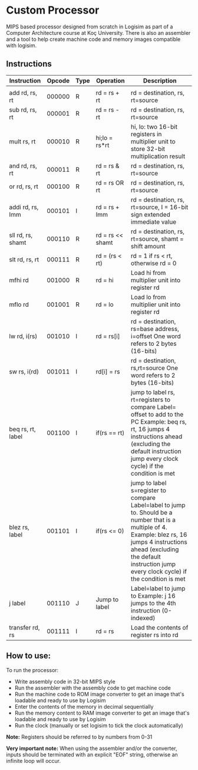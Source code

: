 # Custom Processor
MIPS based processor designed from scratch in Logisim as part of a Computer Architecture course at Koç University. There is also an assembler and a tool to help create machine code and memory images compatible with logisim.

## Instructions

| Instruction | Opcode | Type | Operation | Description |
|--|--|--|--|--|
|  |  |  |  |  |
add rd, rs, rt | 000000 | R | rd = rs + rt | rd = destination, rs, rt=source |
sub rd, rs, rt | 000001 | R | rd = rs - rt | rd = destination, rs, rt=source
mult rs, rt | 000010 | R | hi;lo = rs*rt | hi, lo: two 16-bit registers in multiplier unit to store 32-bit multiplication result |
and rd, rs, rt | 000011 | R | rd = rs & rt | rd = destination, rs, rt=source |
or rd, rs, rt | 000100 | R | rd = rs OR rt | rd = destination, rs, rt=source |
addi rd, rs, Imm | 000101 | I | rd = rs + Imm |  rd = destination, rs, rt=source, I = 16-bit sign extended immediate value |
sll rd, rs, shamt | 000110 | R | rd = rs << shamt| rd = destination, rs, rt=source, shamt = shift amount
slt rd, rs, rt | 000111 | R | rd = (rs < rt) | rd = 1 if rs < rt, otherwise rd = 0 |
mfhi rd | 001000 | R | rd = hi | Load hi from multiplier unit into register rd |
mflo rd | 001001 | R | rd = lo | Load lo from multiplier unit into register rd |
lw rd, i(rs) | 001010 | I |rd = rs[i] | rd = destination, rs=base address, i=offset One word refers to 2 bytes (16-bits) |
sw rs, i(rd) | 001011 | I |rd[i] = rs | rd = destination, rs,rt=source One word refers to 2 bytes (16-bits) |
beq rs, rt, label | 001100 | I |if(rs == rt) | jump to label rs, rt=registers to compare Label= offset to add to the PC Example: beq rs, rt, 16 jumps 4 instructions ahead (excluding the default instruction jump every clock cycle) if the condition is met |
blez rs, label | 001101 | I |if(rs <= 0) | jump to label  s=register to compare Label=label to jump to. Should be a number that is a multiple of 4. Example: blez rs, 16 jumps 4 instructions ahead (excluding the default instruction jump every clock cycle) if the condition is met  |
j label | 001110  | J | Jump to label | Label=label to jump to Example: j 16 jumps to the 4th instruction (0-indexed)
transfer rd, rs | 001111 | I | rd = rs | Load the contents of register rs into rd


## How to use:

To run the processor:
* Write assembly code in 32-bit MIPS style
* Run the assembler with the assembly code to get machine code
* Run the machine code to ROM image converter to get an image that's loadable and ready to use by Logisim
* Enter the contents of the memory in decimal sequentially
* Run the memory content to RAM image converter to get an image that's loadable and ready to use by Logisim
* Run the clock (manually or set logisim to tick the clock automatically)

**Note:** Registers should be referred to by numbers from 0-31

**Very important note:** When using the assembler and/or the converter, inputs should be terminated with an explicit "EOF" string, otherwise an infinite loop will occur.
